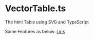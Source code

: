 # VectorTable.ts
The html Table using SVG and TypeScript

Same Features as below:
[Link](https://github.com/AKurosa/VectorTable)
